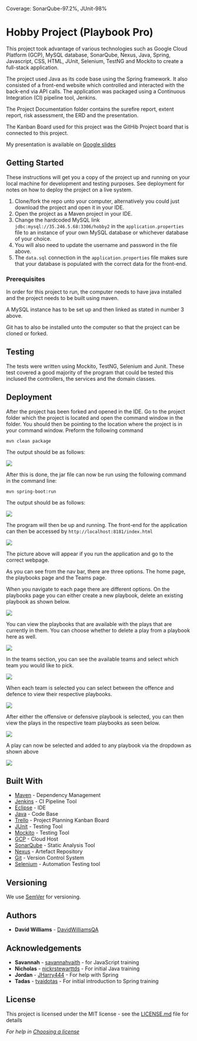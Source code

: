 Coverage: SonarQube-97.2%, JUnit-98%
# Hobby Project (Playbook Pro)

This project took advantage of various technologies such as Google Cloud Platform (GCP), MySQL database, SonarQube, Nexus, Java, Spring, Javascript, CSS, HTML, JUnit, Selenium, TestNG and Mockito to create a full-stack application. 

The project used Java as its code base using the Spring framework. It also consisted of a front-end website which controlled and interacted with the back-end via API calls. The application was packaged using a Continuous Integration (CI) pipeline tool, Jenkins.

The Project Documentation folder contains the surefire report, extent report, risk assessment, the ERD and the presentation.

The Kanban Board used for this project was the GitHib Project board that is connected to this project.

My presentation is available on [Google slides](https://docs.google.com/presentation/d/1zeizZueT4eHYyIuG7O2Bo7Je5zQMBOyvixDOP8UDHhQ/edit?usp=sharing)

## Getting Started

These instructions will get you a copy of the project up and running on your local machine for development and testing purposes. See deployment for notes on how to deploy the project on a live system.

1. Clone/fork the repo unto your computer, alternatively you could just download the project and open it in your IDE.
2. Open the project as a Maven project in your IDE.
3. Change the hardcoded MySQL link `jdbc:mysql://35.246.5.68:3306/hobby2` in the `application.properties` file to an instance of your own MySQL database or whichever database of your choice.
4. You will also need to update the username and password in the file above.
5. The `data.sql` connection in the `application.properties` file makes sure that your database is populated with the correct data for the front-end. 

### Prerequisites

In order for this project to run, the computer needs to have java installed and the project needs to be built using maven. 

A MySQL instance has to be set up and then linked as stated in number 3 above.

Git has to also be installed unto the computer so that the project can be cloned or forked.

## Testing

The tests were written using Mockito, TestNG, Selenium and Junit. These test covered a good majority of the program that could be tested this inclused the controllers, the services and the domain classes. 

## Deployment

After the project has been forked and opened in the IDE. Go to the project folder which the project is located and open the command window in the folder. You should then be pointing to the location where the project is in your command window. Preform the following command

`mvn clean package`

The output should be as follows:

![](Documentation/buildSuccess.JPG)

After this is done, the jar file can now be run using the following command in the command line:

`mvn spring-boot:run`

The output should be as follows:

![](Documentation/SpringStart.JPG)

The program will then be up and running.
The front-end for the application can then be accessed by `http://localhost:8181/index.html`
 
![](Documentation/playbookHomePage.JPG) 

The picture above will appear if you run the application and go to the correct webpage.

As you can see from the nav bar, there are three options. The home page, the playbooks page and the Teams page.

When you navigate to each page there are different options. On the playbooks page you can either create a new playbook, delete an existing playbook as shown below.
 
 ![](Documentation/playbookCRUD.JPG)
 
 You can view the playbooks that are available with the plays that are currently in them. You can choose whether to delete a play from a playbook here as well.
 
 ![](Documentation/playbookDelete.JPG)
 
 In the teams section, you can see the available teams and select which team you would like to pick.
 
 ![](Documentation/teams.JPG)
 
 When each team is selected you can select between the offence and defence to view their respective playbooks. 
 
 ![](Documentation/plays.JPG)
 
 After either the offensive or defensive playbook is selected, you can then view the plays in the respective team playbooks as seen below.
 
 ![](Documentation/playList.JPG)
 
 A play can now be selected and added to any playbook via the dropdown as shown above
 
 ![](Documentation/playSelected.JPG)
 
## Built With

* [Maven](https://maven.apache.org/) - Dependency Management
* [Jenkins](https://www.jenkins.io/) - CI Pipeline Tool
* [Eclipse](https://www.eclipse.org/) - IDE
* [Java](https://www.java.com/en/download/) - Code Base
* [Trello](https://trello.com/) - Project Planning Kanban Board
* [JUnit](https://junit.org/junit5/) - Testing Tool
* [Mockito](https://site.mockito.org/) - Testing Tool
* [GCP](https://cloud.google.com/) - Cloud Host
* [SonarQube](https://www.sonarqube.org/) - Static Analysis Tool
* [Nexus](https://www.sonatype.com/product-nexus-repository) - Artefact Repository
* [Git](https://git-scm.com/) - Version Control System
* [Selenium](https://www.selenium.dev/projects/) - Automation Testing tool

## Versioning

We use [SemVer](http://semver.org/) for versioning.

## Authors

* **David Williams** -  [DavidWilliamsQA](https://github.com/DavidWilliamsQA)

## Acknowledgements
* **Savannah** - [savannahvaith](https://github.com/savannahvaith) - for JavaScript training
* **Nicholas** - [nickrstewarttds](https://github.com/nickrstewarttds) - For initial Java training
* **Jordan** - [JHarry444](https://github.com/JHarry444) - For help with Spring
* **Tadas** - [tvaidotas](https://github.com/tvaidotas) - For initial introduction to Spring training

## License

This project is licensed under the MIT license - see the [LICENSE.md](LICENSE.md) file for details 

*For help in [Choosing a license](https://choosealicense.com/)*
